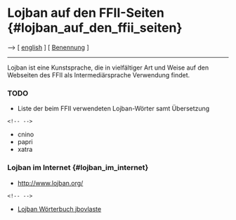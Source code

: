 # Lojban auf den FFII-Seiten {#lojban_auf_den_ffii_seiten}

\--\> \[ [ english](LojbanEn "wikilink") \] \[ [
Benennung](PagNomDe "wikilink") \]

------------------------------------------------------------------------

Lojban ist eine Kunstsprache, die in vielfältiger Art und Weise auf den
Webseiten des FFII als Intermediärsprache Verwendung findet.

### TODO

-   Liste der beim FFII verwendeten Lojban-Wörter samt Übersetzung

```{=html}
<!-- -->
```
-   cnino
-   papri
-   xatra

### Lojban im Internet {#lojban_im_internet}

-   <http://www.lojban.org/>

```{=html}
<!-- -->
```
-   [Lojban Wörterbuch
    jbovlaste](http://www.lojban.org/jbovlaste/latex/index.html "wikilink")
